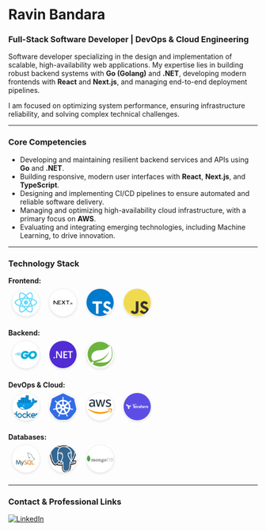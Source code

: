 # Ravin Bandara
### Full-Stack Software Developer | DevOps & Cloud Engineering

Software developer specializing in the design and implementation of scalable, high-availability web applications. My expertise lies in building robust backend systems with **Go (Golang)** and **.NET**, developing modern frontends with **React** and **Next.js**, and managing end-to-end deployment pipelines.

I am focused on optimizing system performance, ensuring infrastructure reliability, and solving complex technical challenges.

---

### Core Competencies

* Developing and maintaining resilient backend services and APIs using **Go** and **.NET**.
* Building responsive, modern user interfaces with **React**, **Next.js**, and **TypeScript**.
* Designing and implementing CI/CD pipelines to ensure automated and reliable software delivery.
* Managing and optimizing high-availability cloud infrastructure, with a primary focus on **AWS**.
* Evaluating and integrating emerging technologies, including Machine Learning, to drive innovation.

---

### Technology Stack

**Frontend:**
<br>
<img src="https://raw.githubusercontent.com/github/explore/main/topics/react/react.png" alt="React" width="55" height="55" style="border-radius:50%; margin: 7px; border: 1px solid #eee; box-shadow: 0 2px 4px rgba(0,0,0,0.1);" />
<img src="https://raw.githubusercontent.com/github/explore/main/topics/nextjs/nextjs.png" alt="Next.js" width="55" height="55" style="border-radius:50%; margin: 7px; border: 1px solid #eee; box-shadow: 0 2px 4px rgba(0,0,0,0.1);" />
<img src="https://raw.githubusercontent.com/github/explore/main/topics/typescript/typescript.png" alt="TypeScript" width="55" height="55" style="border-radius:50%; margin: 7px; border: 1px solid #eee; box-shadow: 0 2px 4px rgba(0,0,0,0.1);" />
<img src="https://raw.githubusercontent.com/github/explore/main/topics/javascript/javascript.png" alt="JavaScript" width="55" height="55" style="border-radius:50%; margin: 7px; border: 1px solid #eee; box-shadow: 0 2px 4px rgba(0,0,0,0.1);" />

**Backend:**
<br>
<img src="https://raw.githubusercontent.com/github/explore/main/topics/go/go.png" alt="Golang" width="55" height="55" style="border-radius:50%; margin: 7px; border: 1px solid #eee; box-shadow: 0 2px 4px rgba(0,0,0,0.1);" />
<img src="https://raw.githubusercontent.com/github/explore/main/topics/dotnet/dotnet.png" alt=".NET" width="55" height="55" style="border-radius:50%; margin: 7px; border: 1px solid #eee; box-shadow: 0 2px 4px rgba(0,0,0,0.1);" />
<img src="https://raw.githubusercontent.com/github/explore/main/topics/spring-boot/spring-boot.png" alt="Spring Boot" width="55" height="55" style="border-radius:50%; margin: 7px; border: 1px solid #eee; box-shadow: 0 2px 4px rgba(0,0,0,0.1);" />

**DevOps & Cloud:**
<br>
<img src="https://raw.githubusercontent.com/github/explore/main/topics/docker/docker.png" alt="Docker" width="55" height="55" style="border-radius:50%; margin: 7px; border: 1px solid #eee; box-shadow: 0 2px 4px rgba(0,0,0,0.1);" />
<img src="https://raw.githubusercontent.com/github/explore/main/topics/kubernetes/kubernetes.png" alt="Kubernetes" width="55" height="55" style="border-radius:50%; margin: 7px; border: 1px solid #eee; box-shadow: 0 2px 4px rgba(0,0,0,0.1);" />
<img src="https://raw.githubusercontent.com/github/explore/main/topics/aws/aws.png" alt="AWS" width="55" height="55" style="border-radius:50%; margin: 7px; border: 1px solid #eee; box-shadow: 0 2px 4px rgba(0,0,0,0.1);" />
<img src="https://raw.githubusercontent.com/github/explore/main/topics/terraform/terraform.png" alt="Terraform" width="55" height="55" style="border-radius:50%; margin: 7px; border: 1px solid #eee; box-shadow: 0 2px 4px rgba(0,0,0,0.1);" />

**Databases:**
<br>
<img src="https://raw.githubusercontent.com/github/explore/main/topics/mysql/mysql.png" alt="MySQL" width="55" height="55" style="border-radius:50%; margin: 7px; border: 1px solid #eee; box-shadow: 0 2px 4px rgba(0,0,0,0.1);" />
<img src="https://raw.githubusercontent.com/github/explore/main/topics/postgresql/postgresql.png" alt="PostgreSQL" width="55" height="55" style="border-radius:50%; margin: 7px; border: 1px solid #eee; box-shadow: 0 2px 4px rgba(0,0,0,0.1);" />
<img src="https://raw.githubusercontent.com/github/explore/main/topics/mongodb/mongodb.png" alt="MongoDB" width="55" height="55" style="border-radius:50%; margin: 7px; border: 1px solid #eee; box-shadow: 0 2px 4px rgba(0,0,0,0.1);" />

---

### Contact & Professional Links
<a href="https://linkedin.com/in/https://www.linkedin.com/in/ravin-bandara-/" target="_blank">
  <img alt="LinkedIn" src="https://img.shields.io/badge/LinkedIn-0077B5?style=for-the-badge&logo=linkedin&logoColor=white" />
</a>
